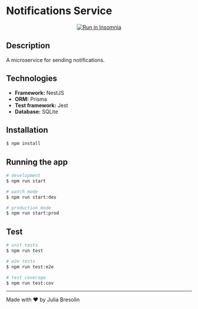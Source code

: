 <p align="center">
  <h1>Notifications Service</h1>
</p>

<p align="center">
  <a href="https://insomnia.rest/run/?label=Notifications%20Service&uri=https%3A%2F%2Fraw.githubusercontent.com%2Fjuliabresolin%2Fnotifications-service%2Fmain%2Finsomnia-notifications-v1.json" target="_blank"><img src="https://insomnia.rest/images/run.svg" alt="Run in Insomnia"></a>
</p>

## Description

A microservice for sending notifications.

## Technologies
  - **Framework:** NestJS
  - **ORM:** Prisma
  - **Test framework:** Jest
  - **Database:** SQLite

## Installation

```bash
$ npm install
```

## Running the app

```bash
# development
$ npm run start

# watch mode
$ npm run start:dev

# production mode
$ npm run start:prod
```

## Test

```bash
# unit tests
$ npm run test

# e2e tests
$ npm run test:e2e

# test coverage
$ npm run test:cov
```

----
Made with ❤️ by Julia Bresolin